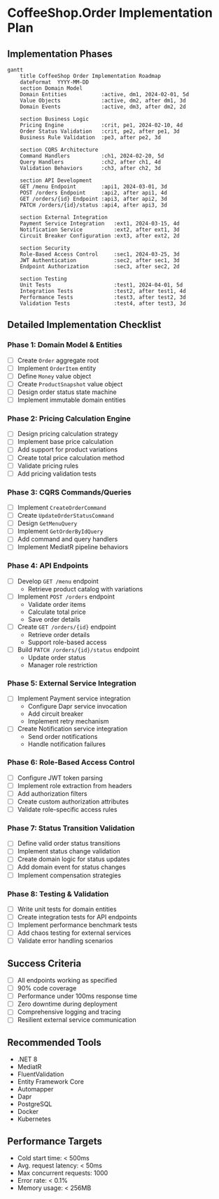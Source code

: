 # CoffeeShop.Order Implementation Plan

## Implementation Phases

```mermaid
gantt
    title CoffeeShop Order Implementation Roadmap
    dateFormat  YYYY-MM-DD
    section Domain Model
    Domain Entities           :active, dm1, 2024-02-01, 5d
    Value Objects             :active, dm2, after dm1, 3d
    Domain Events             :active, dm3, after dm2, 2d

    section Business Logic
    Pricing Engine            :crit, pe1, 2024-02-10, 4d
    Order Status Validation   :crit, pe2, after pe1, 3d
    Business Rule Validation  :pe3, after pe2, 3d

    section CQRS Architecture
    Command Handlers          :ch1, 2024-02-20, 5d
    Query Handlers            :ch2, after ch1, 4d
    Validation Behaviors      :ch3, after ch2, 3d

    section API Development
    GET /menu Endpoint        :api1, 2024-03-01, 3d
    POST /orders Endpoint     :api2, after api1, 4d
    GET /orders/{id} Endpoint :api3, after api2, 3d
    PATCH /orders/{id}/status :api4, after api3, 3d

    section External Integration
    Payment Service Integration   :ext1, 2024-03-15, 4d
    Notification Service          :ext2, after ext1, 3d
    Circuit Breaker Configuration :ext3, after ext2, 2d

    section Security
    Role-Based Access Control     :sec1, 2024-03-25, 3d
    JWT Authentication            :sec2, after sec1, 3d
    Endpoint Authorization        :sec3, after sec2, 2d

    section Testing
    Unit Tests                    :test1, 2024-04-01, 5d
    Integration Tests             :test2, after test1, 4d
    Performance Tests             :test3, after test2, 3d
    Validation Tests              :test4, after test3, 3d
```

## Detailed Implementation Checklist

### Phase 1: Domain Model & Entities
- [ ] Create `Order` aggregate root
- [ ] Implement `OrderItem` entity
- [ ] Define `Money` value object
- [ ] Create `ProductSnapshot` value object
- [ ] Design order status state machine
- [ ] Implement immutable domain entities

### Phase 2: Pricing Calculation Engine
- [ ] Design pricing calculation strategy
- [ ] Implement base price calculation
- [ ] Add support for product variations
- [ ] Create total price calculation method
- [ ] Validate pricing rules
- [ ] Add pricing validation tests

### Phase 3: CQRS Commands/Queries
- [ ] Implement `CreateOrderCommand`
- [ ] Create `UpdateOrderStatusCommand`
- [ ] Design `GetMenuQuery`
- [ ] Implement `GetOrderByIdQuery`
- [ ] Add command and query handlers
- [ ] Implement MediatR pipeline behaviors

### Phase 4: API Endpoints
- [ ] Develop `GET /menu` endpoint
  - Retrieve product catalog with variations
- [ ] Implement `POST /orders` endpoint
  - Validate order items
  - Calculate total price
  - Save order details
- [ ] Create `GET /orders/{id}` endpoint
  - Retrieve order details
  - Support role-based access
- [ ] Build `PATCH /orders/{id}/status` endpoint
  - Update order status
  - Manager role restriction

### Phase 5: External Service Integration
- [ ] Implement Payment service integration
  - Configure Dapr service invocation
  - Add circuit breaker
  - Implement retry mechanism
- [ ] Create Notification service integration
  - Send order notifications
  - Handle notification failures

### Phase 6: Role-Based Access Control
- [ ] Configure JWT token parsing
- [ ] Implement role extraction from headers
- [ ] Add authorization filters
- [ ] Create custom authorization attributes
- [ ] Validate role-specific access rules

### Phase 7: Status Transition Validation
- [ ] Define valid order status transitions
- [ ] Implement status change validation
- [ ] Create domain logic for status updates
- [ ] Add domain event for status changes
- [ ] Implement compensation strategies

### Phase 8: Testing & Validation
- [ ] Write unit tests for domain entities
- [ ] Create integration tests for API endpoints
- [ ] Implement performance benchmark tests
- [ ] Add chaos testing for external services
- [ ] Validate error handling scenarios

## Success Criteria
- [ ] All endpoints working as specified
- [ ] 90% code coverage
- [ ] Performance under 100ms response time
- [ ] Zero downtime during deployment
- [ ] Comprehensive logging and tracing
- [ ] Resilient external service communication

## Recommended Tools
- .NET 8
- MediatR
- FluentValidation
- Entity Framework Core
- Automapper
- Dapr
- PostgreSQL
- Docker
- Kubernetes

## Performance Targets
- Cold start time: < 500ms
- Avg. request latency: < 50ms
- Max concurrent requests: 1000
- Error rate: < 0.1%
- Memory usage: < 256MB